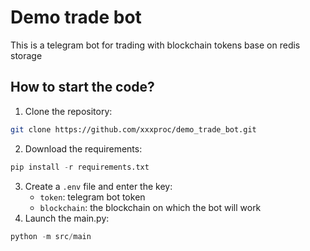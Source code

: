 # Demo trade bot

This is a telegram bot for trading with blockchain tokens base on redis storage

## How to start the code?

1. Clone the repository: 
```bash
git clone https://github.com/xxxproc/demo_trade_bot.git
```
2. Download the requirements:
```python
pip install -r requirements.txt
```
3. Create a `.env` file and enter the key:
    - `token`: telegram bot token
    - `blockchain`: the blockchain on which the bot will work
4. Launch the main.py:
```python
python -m src/main
```
